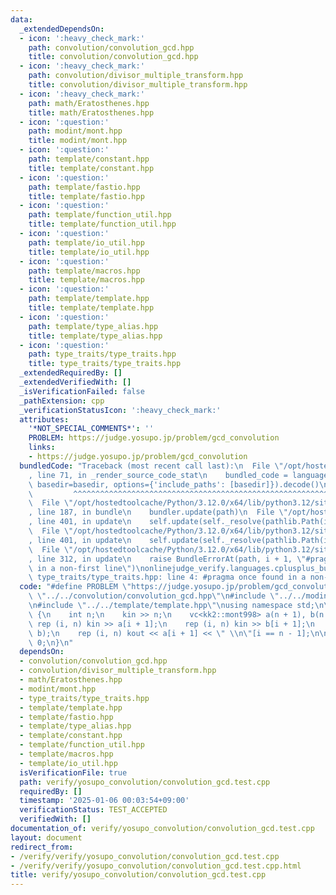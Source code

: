 ```yaml
---
data:
  _extendedDependsOn:
  - icon: ':heavy_check_mark:'
    path: convolution/convolution_gcd.hpp
    title: convolution/convolution_gcd.hpp
  - icon: ':heavy_check_mark:'
    path: convolution/divisor_multiple_transform.hpp
    title: convolution/divisor_multiple_transform.hpp
  - icon: ':heavy_check_mark:'
    path: math/Eratosthenes.hpp
    title: math/Eratosthenes.hpp
  - icon: ':question:'
    path: modint/mont.hpp
    title: modint/mont.hpp
  - icon: ':question:'
    path: template/constant.hpp
    title: template/constant.hpp
  - icon: ':question:'
    path: template/fastio.hpp
    title: template/fastio.hpp
  - icon: ':question:'
    path: template/function_util.hpp
    title: template/function_util.hpp
  - icon: ':question:'
    path: template/io_util.hpp
    title: template/io_util.hpp
  - icon: ':question:'
    path: template/macros.hpp
    title: template/macros.hpp
  - icon: ':question:'
    path: template/template.hpp
    title: template/template.hpp
  - icon: ':question:'
    path: template/type_alias.hpp
    title: template/type_alias.hpp
  - icon: ':question:'
    path: type_traits/type_traits.hpp
    title: type_traits/type_traits.hpp
  _extendedRequiredBy: []
  _extendedVerifiedWith: []
  _isVerificationFailed: false
  _pathExtension: cpp
  _verificationStatusIcon: ':heavy_check_mark:'
  attributes:
    '*NOT_SPECIAL_COMMENTS*': ''
    PROBLEM: https://judge.yosupo.jp/problem/gcd_convolution
    links:
    - https://judge.yosupo.jp/problem/gcd_convolution
  bundledCode: "Traceback (most recent call last):\n  File \"/opt/hostedtoolcache/Python/3.12.0/x64/lib/python3.12/site-packages/onlinejudge_verify/documentation/build.py\"\
    , line 71, in _render_source_code_stat\n    bundled_code = language.bundle(stat.path,\
    \ basedir=basedir, options={'include_paths': [basedir]}).decode()\n          \
    \         ^^^^^^^^^^^^^^^^^^^^^^^^^^^^^^^^^^^^^^^^^^^^^^^^^^^^^^^^^^^^^^^^^^^^^^^^^^^^^^^^^\n\
    \  File \"/opt/hostedtoolcache/Python/3.12.0/x64/lib/python3.12/site-packages/onlinejudge_verify/languages/cplusplus.py\"\
    , line 187, in bundle\n    bundler.update(path)\n  File \"/opt/hostedtoolcache/Python/3.12.0/x64/lib/python3.12/site-packages/onlinejudge_verify/languages/cplusplus_bundle.py\"\
    , line 401, in update\n    self.update(self._resolve(pathlib.Path(included), included_from=path))\n\
    \  File \"/opt/hostedtoolcache/Python/3.12.0/x64/lib/python3.12/site-packages/onlinejudge_verify/languages/cplusplus_bundle.py\"\
    , line 401, in update\n    self.update(self._resolve(pathlib.Path(included), included_from=path))\n\
    \  File \"/opt/hostedtoolcache/Python/3.12.0/x64/lib/python3.12/site-packages/onlinejudge_verify/languages/cplusplus_bundle.py\"\
    , line 312, in update\n    raise BundleErrorAt(path, i + 1, \"#pragma once found\
    \ in a non-first line\")\nonlinejudge_verify.languages.cplusplus_bundle.BundleErrorAt:\
    \ type_traits/type_traits.hpp: line 4: #pragma once found in a non-first line\n"
  code: "#define PROBLEM \"https://judge.yosupo.jp/problem/gcd_convolution\"\n\n#include\
    \ \"../../convolution/convolution_gcd.hpp\"\n#include \"../../modint/mont.hpp\"\
    \n#include \"../../template/template.hpp\"\nusing namespace std;\n\nint main()\
    \ {\n    int n;\n    kin >> n;\n    vc<kk2::mont998> a(n + 1), b(n + 1);\n   \
    \ rep (i, n) kin >> a[i + 1];\n    rep (i, n) kin >> b[i + 1];\n    kk2::convolution_gcd(a,\
    \ b);\n    rep (i, n) kout << a[i + 1] << \" \\n\"[i == n - 1];\n\n    return\
    \ 0;\n}\n"
  dependsOn:
  - convolution/convolution_gcd.hpp
  - convolution/divisor_multiple_transform.hpp
  - math/Eratosthenes.hpp
  - modint/mont.hpp
  - type_traits/type_traits.hpp
  - template/template.hpp
  - template/fastio.hpp
  - template/type_alias.hpp
  - template/constant.hpp
  - template/function_util.hpp
  - template/macros.hpp
  - template/io_util.hpp
  isVerificationFile: true
  path: verify/yosupo_convolution/convolution_gcd.test.cpp
  requiredBy: []
  timestamp: '2025-01-06 00:03:54+09:00'
  verificationStatus: TEST_ACCEPTED
  verifiedWith: []
documentation_of: verify/yosupo_convolution/convolution_gcd.test.cpp
layout: document
redirect_from:
- /verify/verify/yosupo_convolution/convolution_gcd.test.cpp
- /verify/verify/yosupo_convolution/convolution_gcd.test.cpp.html
title: verify/yosupo_convolution/convolution_gcd.test.cpp
---
```

